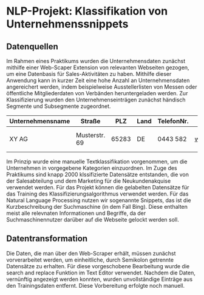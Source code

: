 # NLP-Projekt: Klassifikation von Unternehmenssnippets
## Datenquellen
Im Rahmen eines Praktikums wurden die Unternehmensdaten zunächst mithilfe einer Web-Scaper Extension von relevanten Webseiten gezogen, um eine Datenbasis für Sales-Aktivitäten zu haben. Mithilfe dieser Anwendung kann in kurzer Zeit eine hohe Anzahl an Unternehmensdaten angereichert werden, indem beispielweise Ausstellerlisten von Messen oder öffentliche Mitgliederdaten von Verbänden heruntergeladen werden. Zur Klassifizierung wurden den Unternehmenseinträgen zunächst händisch Segmente und Subsegmente zugeordnet.

| Unternehmensname  | Straße | PLZ | Land | TelefonNr. | Webseite | E-Mail | Segment   | Subsegment |
| ------------- | ------------- | ------------- | ------------- | ------------- | ------------- | ------------- | ------------- | ------------- | 
| XY AG  | Musterstr. 69  | 65283  | DE  | 0443 582  | www.xyag.de  | info@xyag.de | Industrial & Services | Service Bureau |  

Im Prinzip wurde eine manuelle Textklassifikation vorgenommen, um die Unternehmen in vorgegebene Kategorien einzuordnen. Im Zuge des Praktikums sind knapp 2000 klssifizierte Datensätze entstanden, die von der Salesabteilung und dem Marketing für die Neukundenakquise verwendet werden. 
Für das Projekt können die gelabelten Datensätze für das Training des Klassifizierungsalgorithmus verwendet werden. 
Für das Natural Language Processing nutzen wir sogenannte Snippets, das ist die Kurzbeschreibung der Suchmaschine (in dem Fall Bing). Diese enthalten meist alle relevnaten Informationen und Begriffe, da der Suchmaschinennutzer darüber auf die Webseite gelockt werden soll.
## Datentransformation 
Die Daten, die man über den Web-Scraper erhält, müssen zunächst vorverarbeitet werden, um einheitliche, durch Semikolon getrennte Datensätze zu erhalten. Für diese vorgeschobene Bearbeitung wurde die search and replace Funktion im Text Editor verwendet.
Nachdem die Daten, vernünftig angezeigt werden konnten, wurden unvollständige Einträge aus den Trainingsdaten entfernt. Diese Vorbereitung erfolgte noch manuell.
